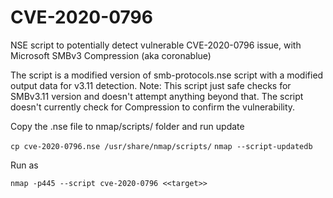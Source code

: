 # CVE-2020-0796
NSE script to potentially detect vulnerable CVE-2020-0796 issue, with Microsoft SMBv3 Compression (aka coronablue)

The script is a modified version of smb-protocols.nse script with a modified output data for v3.11 detection. 
Note: This script just safe checks for SMBv3.11 version and doesn't attempt anything beyond that. The script doesn't currently check for Compression to confirm the vulnerability. 

Copy the .nse file to nmap/scripts/ folder and run update

``cp cve-2020-0796.nse /usr/share/nmap/scripts/``
``nmap --script-updatedb``

Run as 

``nmap -p445 --script cve-2020-0796 <<target>>``
